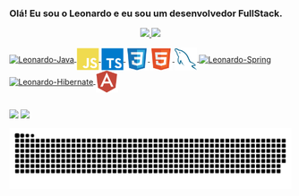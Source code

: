### Olá! Eu sou o Leonardo e eu sou um desenvolvedor FullStack.

<div align="center">
  <a href="https://github.com/leonardovbdo">
  <img height="165em" src="https://github-readme-stats.vercel.app/api?username=leonardovbdo&show_icons=true&theme=aura_dark&include_all_commits=true&count_private=true"/>
  <img height="165em" src="https://github-readme-stats.vercel.app/api/top-langs/?username=leonardovbdo&layout=compact&langs_count=7&theme=aura_dark"/>
</div>
  
<div style="display: inline_block"><br>
  <img align="center" alt="Leonardo-Java" height="40" width="40" src="https://cdn.jsdelivr.net/gh/devicons/devicon/icons/java/java-original.svg">
  <img align="center" alt="Leonardo-Js" height="40" width="40" src="https://raw.githubusercontent.com/devicons/devicon/master/icons/javascript/javascript-plain.svg">
  <img align="center" alt="Leonardo-Ts" height="40" width="40" src="https://raw.githubusercontent.com/devicons/devicon/master/icons/typescript/typescript-plain.svg">
  <img align="center" alt="Leonardo-CSS" height="40" width="40" src="https://raw.githubusercontent.com/devicons/devicon/master/icons/css3/css3-original.svg">
  <img align="center" alt="Leonardo-HTML" height="40" width="40" src="https://raw.githubusercontent.com/devicons/devicon/master/icons/html5/html5-original.svg">
  <img align="center" alt="Leonardo-Csharp" height="40" width="40" src="https://raw.githubusercontent.com/devicons/devicon/master/icons/mysql/mysql-original.svg">
  <img align="center" alt="Leonardo-Spring" height="40" width="40" src="https://cdn.jsdelivr.net/gh/devicons/devicon/icons/spring/spring-original.svg">
  <img align="center" alt="Leonardo-Hibernate" height="40" width="40" src="https://www.vectorlogo.zone/logos/hibernate/hibernate-icon.svg">
  <img align="center" alt="Leonardo-Angular" height="40" width="40" src="https://raw.githubusercontent.com/devicons/devicon/master/icons/angularjs/angularjs-plain.svg">

</div>
  
##
  
<div>
  <a href = "https://www.linkedin.com/in/leonardo-vilasboas-de-oliveira-4223a6256/"><img src="https://img.shields.io/badge/LinkedIn-0077B5?style=for-the-badge&logo=linkedin&logoColor=white" target="_blank"></a>
  <a href = "mailto:leonardovbdo25@gmail.com"><img src="https://img.shields.io/badge/-Gmail-%23333?style=for-the-badge&logo=gmail&logoColor=white" target="_blank"></a>  
</div>
  
<div align="center">
  
   ![Snake animation](https://github.com/leonardovbdo/leonardovbdo/blob/output/github-contribution-grid-snake.svg)
 
</div>
